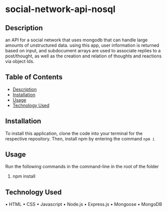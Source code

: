 # social-network-api-nosql

## Description
an API for a social network that uses mongodb that can handle large amounts of unstructured data. using this app, user information is returned based on input, and subdocument arrays are used to associate replies to a post/thought, as well as the creation and relation of thoughts and reactions via object Ids.

## Table of Contents
- [Description](#description)
- [Installation](#installation)
- [Usage](#usage)
- [Technology Used](#technology-used)

## Installation
To install this application, clone the code into your terminal for the respective repository. Then, install npm by entering the command ```npm i```  


## Usage
Run the following commands in the command-line in the root of the folder

1. npm install

## Technology Used
•	HTML
•	CSS
•	Javascript
•	Node.js
•	Express.js
•	Mongoose
•	MongoDB


